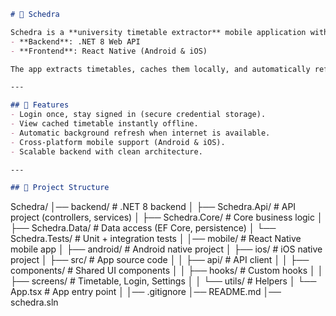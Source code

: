 ```markdown
# 📅 Schedra

Schedra is a **university timetable extractor** mobile application with offline caching.  
- **Backend**: .NET 8 Web API  
- **Frontend**: React Native (Android & iOS)  

The app extracts timetables, caches them locally, and automatically refreshes in the background when internet is available. Login credentials are stored securely so users don’t need to re-enter them every time.

---

## 🚀 Features
- Login once, stay signed in (secure credential storage).
- View cached timetable instantly offline.
- Automatic background refresh when internet is available.
- Cross-platform mobile support (Android & iOS).
- Scalable backend with clean architecture.

---

## 📂 Project Structure
```

Schedra/
│── backend/            # .NET 8 backend
│   ├── Schedra.Api/    # API project (controllers, services)
│   ├── Schedra.Core/   # Core business logic
│   ├── Schedra.Data/   # Data access (EF Core, persistence)
│   └── Schedra.Tests/  # Unit + integration tests
│
│── mobile/             # React Native mobile app
│   ├── android/        # Android native project
│   ├── ios/            # iOS native project
│   ├── src/            # App source code
│   │   ├── api/        # API client
│   │   ├── components/ # Shared UI components
│   │   ├── hooks/      # Custom hooks
│   │   ├── screens/    # Timetable, Login, Settings
│   │   └── utils/      # Helpers
│   └── App.tsx         # App entry point
│
│── .gitignore
│── README.md
│── schedra.sln

````
